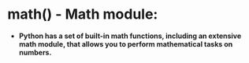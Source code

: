 # math() - Math module:

- **Python has a set of built-in math functions, including an extensive math module, that allows you to perform mathematical tasks on numbers.**

            